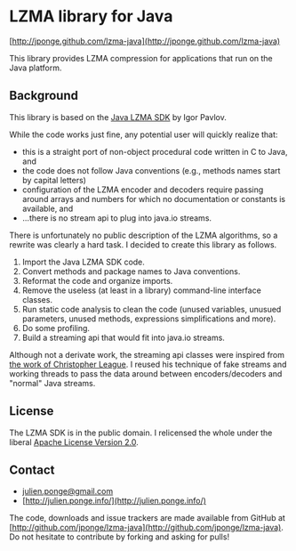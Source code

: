 # LZMA library for Java #

[http://jponge.github.com/lzma-java](http://jponge.github.com/lzma-java)

This library provides LZMA compression for applications that run on the Java platform.

## Background ##

This library is based on the [Java LZMA SDK](http://www.7-zip.org/sdk.html) by Igor Pavlov.

While the code works just fine, any potential user will quickly realize that:

* this is a straight port of non-object procedural code written in C to Java, and
* the code does not follow Java conventions (e.g., methods names start by
  capital letters)
* configuration of the LZMA encoder and decoders require passing around
  arrays and numbers for which no documentation or constants is available, and
* ...there is no stream api to plug into java.io streams.

There is unfortunately no public description of the LZMA algorithms, so a
rewrite was clearly a hard task. I decided to create this library as follows.

1. Import the Java LZMA SDK code.
2. Convert methods and package names to Java conventions.
3. Reformat the code and organize imports.
4. Remove the useless (at least in a library) command-line interface classes.
5. Run static code analysis to clean the code (unused variables, unusued parameters,
   unused methods, expressions simplifications and more).
6. Do some profiling.
7. Build a streaming api that would fit into java.io streams.

Although not a derivate work, the streaming api classes were inspired from 
[the work of Christopher League](http://contrapunctus.net/league/haques/lzmajio/). I reused
his technique of fake streams and working threads to pass the data around between
encoders/decoders and "normal" Java streams.

## License ##

The LZMA SDK is in the public domain. I relicensed the whole under the liberal
[Apache License Version 2.0](http://www.apache.org/licenses/LICENSE-2.0).

## Contact ##

* julien.ponge@gmail.com
* [http://julien.ponge.info/](http://julien.ponge.info/)

The code, downloads and issue trackers are made available from GitHub at
[http://github.com/jponge/lzma-java](http://github.com/jponge/lzma-java).
Do not hesitate to contribute by forking and asking for pulls!
